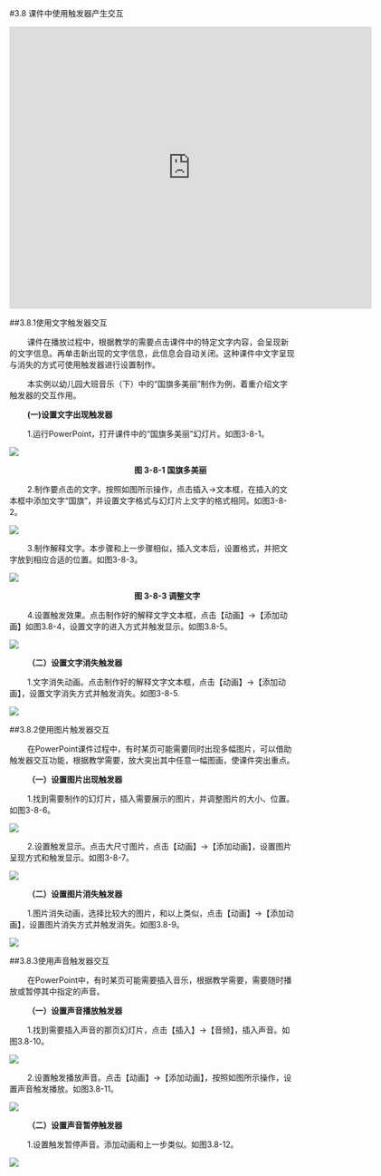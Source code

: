 #3.8 课件中使用触发器产生交互

<iframe frameborder="0" width="640" height="498" src="https://v.qq.com/iframe/player.html?vid=n0534po79s5&tiny=0&auto=0" allowfullscreen></iframe>

##3.8.1使用文字触发器交互

&nbsp;&nbsp;&nbsp;&nbsp;&nbsp;&nbsp;&nbsp;&nbsp;课件在播放过程中，根据教学的需要点击课件中的特定文字内容，会呈现新的文字信息。再单击新出现的文字信息，此信息会自动关闭。这种课件中文字呈现与消失的方式可使用触发器进行设置制作。

&nbsp;&nbsp;&nbsp;&nbsp;&nbsp;&nbsp;&nbsp;&nbsp;本实例以幼儿园大班音乐（下）中的“国旗多美丽”制作为例，着重介绍文字触发器的交互作用。

&nbsp;&nbsp;&nbsp;&nbsp;&nbsp;&nbsp;&nbsp;&nbsp;**(一)设置文字出现触发器**

&nbsp;&nbsp;&nbsp;&nbsp;&nbsp;&nbsp;&nbsp;&nbsp;1.运行PowerPoint，打开课件中的“国旗多美丽”幻灯片。如图3-8-1。

![](/assets/3-8-13.png)

&nbsp;&nbsp;&nbsp;&nbsp;&nbsp;&nbsp;&nbsp;&nbsp;&nbsp;&nbsp;&nbsp;&nbsp;&nbsp;&nbsp;&nbsp;&nbsp;&nbsp;&nbsp;&nbsp;&nbsp;&nbsp;&nbsp;&nbsp;&nbsp;&nbsp;&nbsp;&nbsp;&nbsp;&nbsp;&nbsp;&nbsp;&nbsp;&nbsp;&nbsp;&nbsp;&nbsp;&nbsp;&nbsp;&nbsp;&nbsp;&nbsp;&nbsp;&nbsp;&nbsp;&nbsp;&nbsp;&nbsp;&nbsp;&nbsp;&nbsp;&nbsp;&nbsp;&nbsp;&nbsp;&nbsp;&nbsp;**图 3-8-1 国旗多美丽**

&nbsp;&nbsp;&nbsp;&nbsp;&nbsp;&nbsp;&nbsp;&nbsp;2.制作要点击的文字。按照如图所示操作，点击插入→文本框，在插入的文本框中添加文字“国旗”，并设置文字格式与幻灯片上文字的格式相同。如图3-8-2。

![](/assets/3-8-1.png)

&nbsp;&nbsp;&nbsp;&nbsp;&nbsp;&nbsp;&nbsp;&nbsp;3.制作解释文字。本步骤和上一步骤相似，插入文本后，设置格式，并把文字放到相应合适的位置。如图3-8-3。

![](/assets/3-8-3.png)

&nbsp;&nbsp;&nbsp;&nbsp;&nbsp;&nbsp;&nbsp;&nbsp;&nbsp;&nbsp;&nbsp;&nbsp;&nbsp;&nbsp;&nbsp;&nbsp;&nbsp;&nbsp;&nbsp;&nbsp;&nbsp;&nbsp;&nbsp;&nbsp;&nbsp;&nbsp;&nbsp;&nbsp;&nbsp;&nbsp;&nbsp;&nbsp;&nbsp;&nbsp;&nbsp;&nbsp;&nbsp;&nbsp;&nbsp;&nbsp;&nbsp;&nbsp;&nbsp;&nbsp;&nbsp;&nbsp;&nbsp;&nbsp;&nbsp;&nbsp;&nbsp;&nbsp;&nbsp;&nbsp;&nbsp;&nbsp;**图 3-8-3 调整文字**

&nbsp;&nbsp;&nbsp;&nbsp;&nbsp;&nbsp;&nbsp;&nbsp;4.设置触发效果。点击制作好的解释文字文本框，点击【动画】→【添加动画】如图3.8-4，设置文字的进入方式并触发显示。如图3.8-5。

![](/assets/3-8-4.png)

&nbsp;&nbsp;&nbsp;&nbsp;&nbsp;&nbsp;&nbsp;&nbsp;**（二）设置文字消失触发器**

&nbsp;&nbsp;&nbsp;&nbsp;&nbsp;&nbsp;&nbsp;&nbsp;1.文字消失动画。点击制作好的解释文字文本框，点击【动画】→【添加动画】，设置文字消失方式并触发消失。如图3-8-5.

![](/assets/3-8-5.png)

##3.8.2使用图片触发器交互

&nbsp;&nbsp;&nbsp;&nbsp;&nbsp;&nbsp;&nbsp;&nbsp;在PowerPoint课件过程中，有时某页可能需要同时出现多幅图片，可以借助触发器交互功能，根据教学需要，放大突出其中任意一幅图画，使课件突出重点。

&nbsp;&nbsp;&nbsp;&nbsp;&nbsp;&nbsp;&nbsp;&nbsp;**（一）设置图片出现触发器**

&nbsp;&nbsp;&nbsp;&nbsp;&nbsp;&nbsp;&nbsp;&nbsp;1.找到需要制作的幻灯片，插入需要展示的图片，并调整图片的大小、位置。如图3-8-6。

![](/assets/3-8-7.png)

&nbsp;&nbsp;&nbsp;&nbsp;&nbsp;&nbsp;&nbsp;&nbsp;2.设置触发显示。点击大尺寸图片，点击【动画】→【添加动画】，设置图片呈现方式和触发显示。如图3-8-7。

![](/assets/3-8-8.png)

&nbsp;&nbsp;&nbsp;&nbsp;&nbsp;&nbsp;&nbsp;&nbsp;**（二）设置图片消失触发器**

&nbsp;&nbsp;&nbsp;&nbsp;&nbsp;&nbsp;&nbsp;&nbsp;1.图片消失动画，选择比较大的图片，和以上类似，点击【动画】→【添加动画】，设置图片消失方式并触发消失。如图3.8-9。

![](/assets/3-8-9.png)

##3.8.3使用声音触发器交互

&nbsp;&nbsp;&nbsp;&nbsp;&nbsp;&nbsp;&nbsp;&nbsp;在PowerPoint中，有时某页可能需要插入音乐，根据教学需要，需要随时播放或暂停其中指定的声音。
  
&nbsp;&nbsp;&nbsp;&nbsp;&nbsp;&nbsp;&nbsp;&nbsp;**（一）设置声音播放触发器**

&nbsp;&nbsp;&nbsp;&nbsp;&nbsp;&nbsp;&nbsp;&nbsp;1.找到需要插入声音的那页幻灯片，点击【插入】→【音频】，插入声音。如图3.8-10。

![](/assets/3-8-10.png)

&nbsp;&nbsp;&nbsp;&nbsp;&nbsp;&nbsp;&nbsp;&nbsp;2.设置触发播放声音。点击【动画】→【添加动画】，按照如图所示操作，设置声音触发播放。如图3.8-11。

![](/assets/3-8-11.png)

&nbsp;&nbsp;&nbsp;&nbsp;&nbsp;&nbsp;&nbsp;&nbsp;**（二）设置声音暂停触发器**

&nbsp;&nbsp;&nbsp;&nbsp;&nbsp;&nbsp;&nbsp;&nbsp;1.设置触发暂停声音。添加动画和上一步类似。如图3.8-12。

![](/assets/3-8-12.png)
